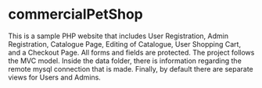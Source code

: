 # commercialPetShop

This is a sample PHP website that includes User Registration, Admin Registration, Catalogue Page, Editing of Catalogue, User Shopping Cart, and a Checkout Page.
All forms and fields are protected. The project follows the MVC model. 
Inside the data folder, there is information regarding the remote mysql connection that is made. 
Finally, by default there are separate views for Users and Admins. 

